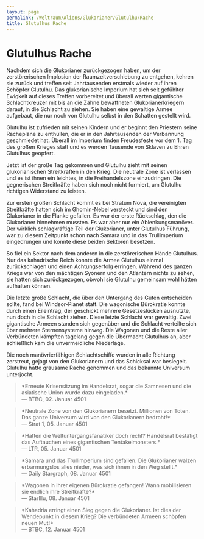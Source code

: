 ```yaml
---
layout: page
permalink: /Weltraum/Aliens/Glukorianer/Glutulhu/Rache
title: Glutulhus Rache
---
```


# Glutulhus Rache

Nachdem sich die Glukorianer zurückgezogen haben, um der zerstörerischen Implosion der Raumzeitverschiebung zu entgehen, kehren sie zurück und treffen seit Jahrtausenden erstmals wieder auf ihren Schöpfer Glutulhu. Das glukorianische Imperium hat sich seit gefühlter Ewigkeit auf dieses Treffen vorbereitet und überall warten gigantische Schlachtkreuzer mit bis an die Zähne bewaffneten Glukorianerkriegern darauf, in die Schlacht zu ziehen. Sie haben eine gewaltige Armee aufgebaut, die nur noch von Glutulhu selbst in den Schatten gestellt wird.

Glutulhu ist zufrieden mit seinen Kindern und er beginnt den Priestern seine Rachepläne zu enthüllen, die er in den Jahrtausenden der Verbannung geschmiedet hat. Überall im Imperium finden Freudesfeste vor dem 1. Tag des großen Krieges statt und es werden Tausende von Sklaven zu Ehren Glutulhus geopfert.

Jetzt ist der große Tag gekommen und Glutulhu zieht mit seinen glukorianischen Streitkräften in den Krieg. Die neutrale Zone ist verlassen und es ist ihnen ein leichtes, in die Freihandelszone einzudringen. Die gegnerischen Streitkräfte haben sich noch nicht formiert, um Glutulhu richtigen Widerstand zu leisten.

Zur ersten großen Schlacht kommt es bei Stratum Nova, die vereinigten Streitkräfte hatten sich im Ghomin-Nebel versteckt und sind den Glukorianer in die Flanke gefallen. Es war der erste Rückschlag, den die Glukorianer hinnehmen mussten. Es war aber nur ein Ablenkungsmanöver. Der wirklich schlagkräftige Teil der Glukorianer, unter Glutulhus Führung, war zu diesem Zeitpunkt schon nach Samara und in das Trullimperium eingedrungen und konnte diese beiden Sektoren besetzen.

So fiel ein Sektor nach dem anderen in die zerstörerischen Hände Glutulhus. Nur das kahadrische Reich konnte die Armee Glutulhus einmal zurückschlagen und einen Achtungserfolg erringen. Während des ganzen Kriegs war von den mächtigen Syonern und den Atlantern nichts zu sehen, sie hatten sich zurückgezogen, obwohl sie Glutulhu gemeinsam wohl hätten aufhalten können.

Die letzte große Schlacht, die über den Untergang des Guten entscheiden sollte, fand bei Windsor-Planet statt. Die wagonische Bürokratie konnte durch einen Eileintrag, der geschickt mehrere Gesetzeslücken ausnutzte, nun doch in die Schlacht ziehen. Diese letzte Schlacht war gewaltig. Zwei gigantische Armeen standen sich gegenüber und die Schlacht verteilte sich über mehrere Sternensysteme hinweg. Die Wagonen und die Reste aller Verbündeten kämpften tagelang gegen die Übermacht Glutulhus an, aber schließlich kam die unvermeidliche Niederlage.

Die noch manövrierfähigen Schlachtschiffe wurden in alle Richtung zerstreut, gejagt von den Glukorianern und das Schicksal war besiegelt. Glutulhu hatte grausame Rache genommen und das bekannte Universum unterjocht.

<blockquote>
*Erneute Krisensitzung im Handelsrat, sogar die Samnesen und die asiatische Union wurde dazu eingeladen.*

<footer>&mdash; BTBC, 02. Januar 4501</footer>
</blockquote>
<blockquote>
*Neutrale Zone von den Glukorianern besetzt. Millionen von Toten. Das ganze Universum wird von den Glukorianern bedroht!*

<footer>&mdash; Strat 1, 05. Januar 4501</footer>
</blockquote>
<blockquote>
*Hatten die Weltuntergangsfanatiker doch recht? Handelsrat bestätigt das Auftauchen eines gigantischen Tentakelmonsters.*

<footer>&mdash; LTR, 05. Januar 4501</footer>
</blockquote>
<blockquote>
*Samara und das Trullimperium sind gefallen. Die Glukorianer walzen erbarmungslos alles nieder, was sich ihnen in den Weg stellt.*

<footer>&mdash; Daily Stargraph, 08. Januar 4501</footer>
</blockquote>
<blockquote>
*Wagonen in ihrer eigenen Bürokratie gefangen! Wann mobilisieren sie endlich ihre Streitkräfte?*

<footer>&mdash; StarIllu, 08. Januar 4501</footer>
</blockquote>
<blockquote>
*Kahadria erringt einen Sieg gegen die Glukorianer. Ist dies der Wendepunkt in diesem Krieg? Die verbündeten Armeen schöpfen neuen Mut!*

<footer>&mdash; BTBC, 12. Januar 4501</footer>
</blockquote>
